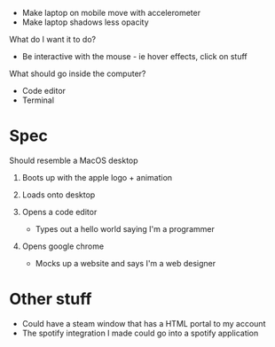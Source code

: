 - Make laptop on mobile move with accelerometer
- Make laptop shadows less opacity

What do I want it to do?

- Be interactive with the mouse - ie hover effects, click on stuff

What should go inside the computer?

- Code editor
- Terminal

# Spec

Should resemble a MacOS desktop

1. Boots up with the apple logo + animation
2. Loads onto desktop

3. Opens a code editor

   - Types out a hello world saying I'm a programmer

4. Opens google chrome
   - Mocks up a website and says I'm a web designer

# Other stuff

- Could have a steam window that has a HTML portal to my account
- The spotify integration I made could go into a spotify application

